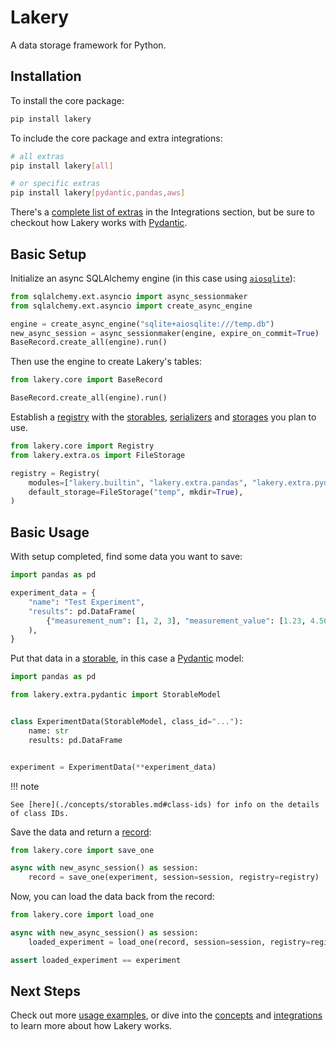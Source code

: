 # Lakery

A data storage framework for Python.

## Installation

To install the core package:

```bash
pip install lakery
```

To include the core package and extra integrations:

```bash
# all extras
pip install lakery[all]

# or specific extras
pip install lakery[pydantic,pandas,aws]
```

There's a [complete list of extras](./integrations) in the Integrations section, but be
sure to checkout how Lakery works with [Pydantic](./integrations/3rd-party/pydantic.md).

## Basic Setup

Initialize an async SQLAlchemy engine (in this case using
[`aiosqlite`](https://pypi.org/project/aiosqlite/)):

```python
from sqlalchemy.ext.asyncio import async_sessionmaker
from sqlalchemy.ext.asyncio import create_async_engine

engine = create_async_engine("sqlite+aiosqlite:///temp.db")
new_async_session = async_sessionmaker(engine, expire_on_commit=True)
BaseRecord.create_all(engine).run()
```

Then use the engine to create Lakery's tables:

```python
from lakery.core import BaseRecord

BaseRecord.create_all(engine).run()
```

Establish a [registry](./concepts/registry.md) with the
[storables](./concepts/storables.md), [serializers](./concepts/serializers.md) and
[storages](./concepts/storages.md) you plan to use.

```python
from lakery.core import Registry
from lakery.extra.os import FileStorage

registry = Registry(
    modules=["lakery.builtin", "lakery.extra.pandas", "lakery.extra.pydantic"],
    default_storage=FileStorage("temp", mkdir=True),
)
```

## Basic Usage

With setup completed, find some data you want to save:

```python
import pandas as pd

experiment_data = {
    "name": "Test Experiment",
    "results": pd.DataFrame(
        {"measurement_num": [1, 2, 3], "measurement_value": [1.23, 4.56, 7.89]}
    ),
}
```

Put that data in a [storable](./concepts/storables.md), in this case a
[Pydantic](./integrations/3rd-party/pydantic.md) model:

```python
import pandas as pd

from lakery.extra.pydantic import StorableModel


class ExperimentData(StorableModel, class_id="..."):
    name: str
    results: pd.DataFrame


experiment = ExperimentData(**experiment_data)
```

!!! note

    See [here](./concepts/storables.md#class-ids) for info on the details of class IDs.

Save the data and return a [record](./concepts/database.md#manifest-records):

```python
from lakery.core import save_one

async with new_async_session() as session:
    record = save_one(experiment, session=session, registry=registry)
```

Now, you can load the data back from the record:

```python
from lakery.core import load_one

async with new_async_session() as session:
    loaded_experiment = load_one(record, session=session, registry=registry)

assert loaded_experiment == experiment
```

## Next Steps

Check out more [usage examples](./usage), or dive into the [concepts](./concepts) and
[integrations](./integrations) to learn more about how Lakery works.
